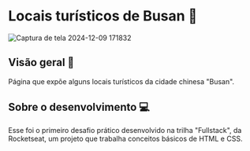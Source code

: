 # Locais turísticos de Busan 🏯 

![Captura de tela 2024-12-09 171832](https://github.com/user-attachments/assets/e84a3b99-8e40-46f7-a6d6-5b61676c83fb)

## Visão geral 🔆
Página que expõe alguns locais turísticos da cidade chinesa "Busan". 

## Sobre o desenvolvimento 💻
 Esse foi o primeiro desafio prático desenvolvido na trilha "Fullstack", da Rocketseat, um projeto que trabalha conceitos básicos de HTML e CSS.
